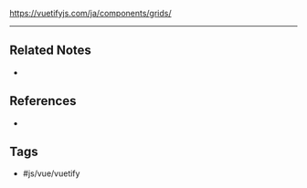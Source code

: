 https://vuetifyjs.com/ja/components/grids/





---
## Related Notes
- 

## References
- 

## Tags
- #js/vue/vuetify 